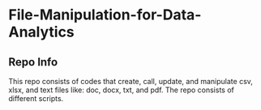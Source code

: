 # File-Manipulation-for-Data-Analytics
## Repo Info
This repo consists of codes  that create, call, update, and manipulate csv, xlsx, and text files like: doc, docx, txt, and pdf.
The repo consists of different scripts.

